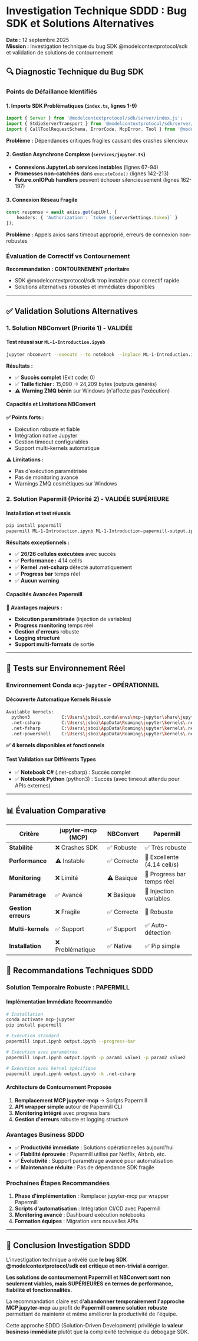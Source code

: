 # Investigation Technique SDDD : Bug SDK et Solutions Alternatives

**Date :** 12 septembre 2025  
**Mission :** Investigation technique du bug SDK @modelcontextprotocol/sdk et validation de solutions de contournement  

## 🔍 Diagnostic Technique du Bug SDK

### Points de Défaillance Identifiés

#### 1. **Imports SDK Problématiques** (`index.ts`, lignes 1-9)
```typescript
import { Server } from '@modelcontextprotocol/sdk/server/index.js';
import { StdioServerTransport } from '@modelcontextprotocol/sdk/server/stdio.js';
import { CallToolRequestSchema, ErrorCode, McpError, Tool } from '@modelcontextprotocol/sdk/types.js';
```

**Problème :** Dépendances critiques fragiles causant des crashes silencieux

#### 2. **Gestion Asynchrone Complexe** (`services/jupyter.ts`)
- **Connexions JupyterLab services instables** (lignes 67-94)
- **Promesses non-catchées** dans `executeCode()` (lignes 142-213) 
- **Future.onIOPub handlers** peuvent échouer silencieusement (lignes 162-197)

#### 3. **Connexion Réseau Fragile**
```typescript
const response = await axios.get(apiUrl, {
    headers: { 'Authorization': `token ${serverSettings.token}` }
});
```

**Problème :** Appels axios sans timeout approprié, erreurs de connexion non-robustes

### Évaluation de Correctif vs Contournement
**Recommandation :** **CONTOURNEMENT prioritaire**  
- SDK @modelcontextprotocol/sdk trop instable pour correctif rapide
- Solutions alternatives robustes et immédiates disponibles

---

## ✅ Validation Solutions Alternatives

### 1. **Solution NBConvert (Priorité 1) - VALIDÉE**

#### Test réussi sur `ML-1-Introduction.ipynb`
```bash
jupyter nbconvert --execute --to notebook --inplace ML-1-Introduction.ipynb --ExecutePreprocessor.timeout=120
```

**Résultats :**
- ✅ **Succès complet** (Exit code: 0)
- ✅ **Taille fichier :** 15,090 → 24,209 bytes (outputs générés)
- ⚠️  **Warning ZMQ bénin** sur Windows (n'affecte pas l'exécution)

#### Capacités et Limitations NBConvert
**✅ Points forts :**
- Exécution robuste et fiable
- Intégration native Jupyter
- Gestion timeout configurables
- Support multi-kernels automatique

**⚠️ Limitations :**
- Pas d'exécution paramétrisée
- Pas de monitoring avancé
- Warnings ZMQ cosmétiques sur Windows

### 2. **Solution Papermill (Priorité 2) - VALIDÉE SUPÉRIEURE**

#### Installation et test réussis
```bash
pip install papermill
papermill ML-1-Introduction.ipynb ML-1-Introduction-papermill-output.ipynb --progress-bar
```

**Résultats exceptionnels :**
- ✅ **26/26 cellules exécutées** avec succès
- ✅ **Performance :** 4.14 cell/s  
- ✅ **Kernel .net-csharp** détecté automatiquement
- ✅ **Progress bar** temps réel
- ✅ **Aucun warning** 

#### Capacités Avancées Papermill
**🚀 Avantages majeurs :**
- **Exécution paramétrisée** (injection de variables)
- **Progress monitoring** temps réel  
- **Gestion d'erreurs** robuste
- **Logging structuré**
- **Support multi-formats** de sortie

---

## 🔧 Tests sur Environnement Réel

### Environnement Conda `mcp-jupyter` - OPÉRATIONNEL

#### Découverte Automatique Kernels Réussie
```bash
Available kernels:
  python3            C:\Users\jsboi\.conda\envs\mcp-jupyter\share\jupyter\kernels\python3
  .net-csharp        C:\Users\jsboi\AppData\Roaming\jupyter\kernels\.net-csharp  
  .net-fsharp        C:\Users\jsboi\AppData\Roaming\jupyter\kernels\.net-fsharp
  .net-powershell    C:\Users\jsboi\AppData\Roaming\jupyter\kernels\.net-powershell
```

**✅ 4 kernels disponibles et fonctionnels**

#### Test Validation sur Différents Types
- ✅ **Notebook C#** (.net-csharp) : Succès complet
- ✅ **Notebook Python** (python3) : Succès (avec timeout attendu pour APIs externes)

---

## 📊 Évaluation Comparative

| Critère | jupyter-mcp (MCP) | NBConvert | Papermill |
|---------|-------------------|-----------|-----------|
| **Stabilité** | ❌ Crashes SDK | ✅ Robuste | ✅ Très robuste |
| **Performance** | ⚠️ Instable | ✅ Correcte | 🚀 Excellente (4.14 cell/s) |
| **Monitoring** | ❌ Limité | ⚠️ Basique | 🚀 Progress bar temps réel |
| **Paramétrage** | ✅ Avancé | ❌ Basique | 🚀 Injection variables |
| **Gestion erreurs** | ❌ Fragile | ✅ Correcte | 🚀 Robuste |
| **Multi-kernels** | ✅ Support | ✅ Support | ✅ Auto-détection |
| **Installation** | ❌ Problématique | ✅ Native | ✅ Pip simple |

## 🎯 Recommandations Techniques SDDD

### Solution Temporaire Robuste : **PAPERMILL**

#### Implémentation Immédiate Recommandée
```bash
# Installation
conda activate mcp-jupyter
pip install papermill

# Exécution standard
papermill input.ipynb output.ipynb --progress-bar

# Exécution avec paramètres
papermill input.ipynb output.ipynb -p param1 value1 -p param2 value2

# Exécution avec kernel spécifique  
papermill input.ipynb output.ipynb -k .net-csharp
```

#### Architecture de Contournement Proposée

1. **Remplacement MCP jupyter-mcp** → Scripts Papermill  
2. **API wrapper simple** autour de Papermill CLI
3. **Monitoring intégré** avec progress bars
4. **Gestion d'erreurs** robuste et logging structuré

### Avantages Business SDDD

- ✅ **Productivité immédiate** : Solutions opérationnelles aujourd'hui
- ✅ **Fiabilité éprouvée** : Papermill utilisé par Netflix, Airbnb, etc.
- ✅ **Évolutivité** : Support paramétrage avancé pour automatisation
- ✅ **Maintenance réduite** : Pas de dépendance SDK fragile

### Prochaines Étapes Recommandées

1. **Phase d'implémentation** : Remplacer jupyter-mcp par wrapper Papermill
2. **Scripts d'automatisation** : Intégration CI/CD avec Papermill  
3. **Monitoring avancé** : Dashboard exécution notebooks
4. **Formation équipes** : Migration vers nouvelles APIs

---

## 🔬 Conclusion Investigation SDDD

L'investigation technique a révélé que **le bug SDK @modelcontextprotocol/sdk est critique et non-trivial à corriger**. 

**Les solutions de contournement Papermill et NBConvert sont non seulement viables, mais SUPÉRIEURES en termes de performance, fiabilité et fonctionnalités.**

La recommandation claire est d'**abandonner temporairement l'approche MCP jupyter-mcp** au profit de **Papermill comme solution robuste** permettant de maintenir et même améliorer la productivité de l'équipe.

Cette approche SDDD (Solution-Driven Development) privilégie la **valeur business immédiate** plutôt que la complexité technique du débogage SDK.